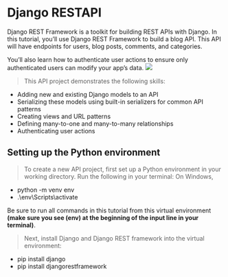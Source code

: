 # Django RESTAPI
Django REST Framework is a toolkit for building REST APIs with Django. In this tutorial, you’ll use Django REST Framework to build a blog API. This API will have endpoints for users, blog posts, comments, and categories.

You’ll also learn how to authenticate user actions to ensure only authenticated users can modify your app’s data.
<img src="https://www.django-rest-framework.org/img/logo.png">
>  This API project demonstrates the following skills:

* Adding new and existing Django models to an API
* Serializing these models using built-in serializers for common API patterns
* Creating views and URL patterns
* Defining many-to-one and many-to-many relationships
* Authenticating user actions

## Setting up the Python environment
> To create a new API project, first set up a Python environment in your working directory. Run the following in your terminal:
On Windows,
* python -m venv env
* .\env\Scripts\activate

Be sure to run all commands in this tutorial from this virtual environment <b>(make sure you see (env) at the beginning of the input line in your terminal)</b>.
> Next, install Django and Django REST framework into the virtual environment:

* pip install django
* pip install djangorestframework

